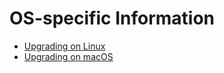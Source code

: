 OS-specific Information
=======================

- [Upgrading on Linux](Linux.md)
- [Upgrading on macOS](MacOS.md)

